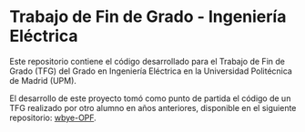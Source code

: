 # Trabajo de Fin de Grado - Ingeniería Eléctrica

Este repositorio contiene el código desarrollado para el Trabajo de Fin de Grado (TFG) del Grado en Ingeniería Eléctrica en la Universidad Politécnica de Madrid (UPM).

El desarrollo de este proyecto tomó como punto de partida el código de un TFG realizado por otro alumno en años anteriores, disponible en el siguiente repositorio: [wbye-OPF](https://github.com/wbye-upm/wbye-OPF).

